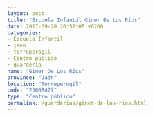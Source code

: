 ```yaml
---
layout: post
title: "Escuela Infantil Giner De Los Ríos"
date: 2017-09-20 20:57:05 +0200
categories:
- Escuela Infantil
- jaen
- torreperogil
- Centro público
- guarderia
name: "Giner De Los Ríos"
province: "Jaén"
location: "Torreperogil"
code: "23008427"
type: "Centro público"
permalink: /guarderias/giner-de-los-rios.html
---
```


